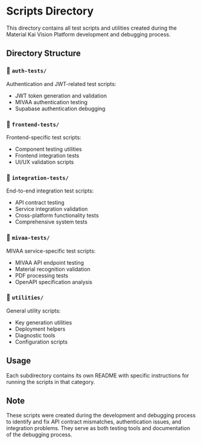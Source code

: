 # Scripts Directory

This directory contains all test scripts and utilities created during the Material Kai Vision Platform development and debugging process.

## Directory Structure

### 📁 `auth-tests/`
Authentication and JWT-related test scripts:
- JWT token generation and validation
- MIVAA authentication testing
- Supabase authentication debugging

### 📁 `frontend-tests/`
Frontend-specific test scripts:
- Component testing utilities
- Frontend integration tests
- UI/UX validation scripts

### 📁 `integration-tests/`
End-to-end integration test scripts:
- API contract testing
- Service integration validation
- Cross-platform functionality tests
- Comprehensive system tests

### 📁 `mivaa-tests/`
MIVAA service-specific test scripts:
- MIVAA API endpoint testing
- Material recognition validation
- PDF processing tests
- OpenAPI specification analysis

### 📁 `utilities/`
General utility scripts:
- Key generation utilities
- Deployment helpers
- Diagnostic tools
- Configuration scripts

## Usage

Each subdirectory contains its own README with specific instructions for running the scripts in that category.

## Note

These scripts were created during the development and debugging process to identify and fix API contract mismatches, authentication issues, and integration problems. They serve as both testing tools and documentation of the debugging process.
